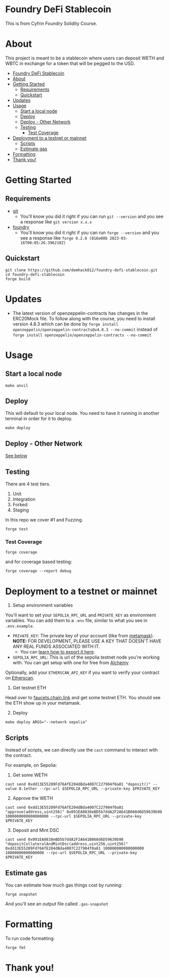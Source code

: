 # Foundry DeFi Stablecoin

This is from Cyfrin Foundry Solidity Course.

# About

This project is meant to be a stablecoin where users can deposit WETH and WBTC in exchange for a token that will be pegged to the USD.

- [Foundry DeFi Stablecoin](#foundry-defi-stablecoin)
- [About](#about)
- [Getting Started](#getting-started)
  - [Requirements](#requirements)
  - [Quickstart](#quickstart)
- [Updates](#updates)
- [Usage](#usage)
  - [Start a local node](#start-a-local-node)
  - [Deploy](#deploy)
  - [Deploy - Other Network](#deploy---other-network)
  - [Testing](#testing)
    - [Test Coverage](#test-coverage)
- [Deployment to a testnet or mainnet](#deployment-to-a-testnet-or-mainnet)
  - [Scripts](#scripts)
  - [Estimate gas](#estimate-gas)
- [Formatting](#formatting)
- [Thank you!](#thank-you)

# Getting Started

## Requirements

- [git](https://git-scm.com/book/en/v2/Getting-Started-Installing-Git)
  - You'll know you did it right if you can run `git --version` and you see a response like `git version x.x.x`
- [foundry](https://getfoundry.sh/)
  - You'll know you did it right if you can run `forge --version` and you see a response like `forge 0.2.0 (816e00b 2023-03-16T00:05:26.396218Z)`

## Quickstart

```
git clone https://github.com/demhack012/foundry-defi-stablecoin.git
cd foundry-defi-stablecoin
forge build
```

# Updates

- The latest version of openzeppelin-contracts has changes in the ERC20Mock file. To follow along with the course, you need to install version 4.8.3 which can be done by `forge install openzeppelin/openzeppelin-contracts@v4.8.3 --no-commit` instead of `forge install openzeppelin/openzeppelin-contracts --no-commit`

# Usage

## Start a local node

```
make anvil
```

## Deploy

This will default to your local node. You need to have it running in another terminal in order for it to deploy.

```
make deploy
```

## Deploy - Other Network

[See below](#deployment-to-a-testnet-or-mainnet)

## Testing

There are 4 test tiers.

1. Unit
2. Integration
3. Forked
4. Staging

In this repo we cover #1 and Fuzzing.

```
forge test
```

### Test Coverage

```
forge coverage
```

and for coverage based testing:

```
forge coverage --report debug
```

# Deployment to a testnet or mainnet

1. Setup environment variables

You'll want to set your `SEPOLIA_RPC_URL` and `PRIVATE_KEY` as environment variables. You can add them to a `.env` file, similar to what you see in `.env.example`.

- `PRIVATE_KEY`: The private key of your account (like from [metamask](https://metamask.io/)). **NOTE:** FOR DEVELOPMENT, PLEASE USE A KEY THAT DOESN'T HAVE ANY REAL FUNDS ASSOCIATED WITH IT.
  - You can [learn how to export it here](https://metamask.zendesk.com/hc/en-us/articles/360015289632-How-to-Export-an-Account-Private-Key).
- `SEPOLIA_RPC_URL`: This is url of the sepolia testnet node you're working with. You can get setup with one for free from [Alchemy](https://alchemy.com/?a=673c802981)

Optionally, add your `ETHERSCAN_API_KEY` if you want to verify your contract on [Etherscan](https://etherscan.io/).

1. Get testnet ETH

Head over to [faucets.chain.link](https://faucets.chain.link/) and get some testnet ETH. You should see the ETH show up in your metamask.

2. Deploy

```
make deploy ARGS="--network sepolia"
```

## Scripts

Instead of scripts, we can directly use the `cast` command to interact with the contract.

For example, on Sepolia:

1. Get some WETH

```
cast send 0xdd13E55209Fd76AfE204dBda4007C227904f0a81 "deposit()" --value 0.1ether --rpc-url $SEPOLIA_RPC_URL --private-key $PRIVATE_KEY
```

2. Approve the WETH

```
cast send 0xdd13E55209Fd76AfE204dBda4007C227904f0a81 "approve(address,uint256)" 0x091EA0838eBD5b7ddA2F2A641B068d6D59639b98 1000000000000000000 --rpc-url $SEPOLIA_RPC_URL --private-key $PRIVATE_KEY
```

3. Deposit and Mint DSC

```
cast send 0x091EA0838eBD5b7ddA2F2A641B068d6D59639b98 "depositCollateralAndMintDsc(address,uint256,uint256)" 0xdd13E55209Fd76AfE204dBda4007C227904f0a81 100000000000000000 10000000000000000 --rpc-url $SEPOLIA_RPC_URL --private-key $PRIVATE_KEY
```

## Estimate gas

You can estimate how much gas things cost by running:

```
forge snapshot
```

And you'll see an output file called `.gas-snapshot`

# Formatting

To run code formatting:

```
forge fmt
```


# Thank you!

